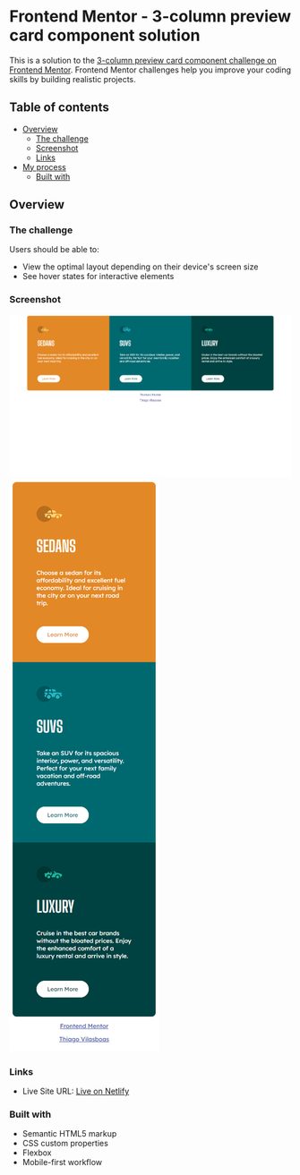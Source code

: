 # Frontend Mentor - 3-column preview card component solution

This is a solution to the [3-column preview card component challenge on Frontend Mentor](https://www.frontendmentor.io/challenges/3column-preview-card-component-pH92eAR2-). Frontend Mentor challenges help you improve your coding skills by building realistic projects. 

## Table of contents

- [Overview](#overview)
  - [The challenge](#the-challenge)
  - [Screenshot](#screenshot)
  - [Links](#links)
- [My process](#my-process)
  - [Built with](#built-with)

## Overview

### The challenge

Users should be able to:

- View the optimal layout depending on their device's screen size
- See hover states for interactive elements

### Screenshot

![](./screenshots/desktop.png)
![](./screenshots/mobile.png)

### Links

- Live Site URL: [Live on Netlify](https://wonderful-saha-7a37e2.netlify.app/)

### Built with

- Semantic HTML5 markup
- CSS custom properties
- Flexbox
- Mobile-first workflow